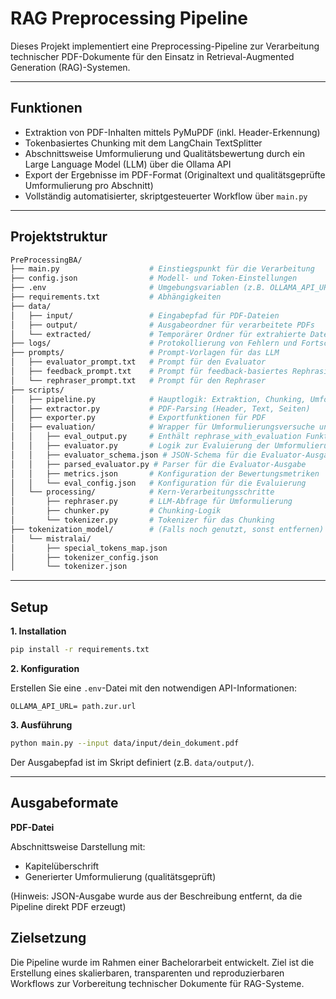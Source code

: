 # RAG Preprocessing Pipeline

Dieses Projekt implementiert eine Preprocessing-Pipeline zur Verarbeitung technischer PDF-Dokumente für den Einsatz in Retrieval-Augmented Generation (RAG)-Systemen.

---

## Funktionen

- Extraktion von PDF-Inhalten mittels PyMuPDF (inkl. Header-Erkennung)
- Tokenbasiertes Chunking mit dem LangChain TextSplitter
- Abschnittsweise Umformulierung und Qualitätsbewertung durch ein Large Language Model (LLM) über die Ollama API
- Export der Ergebnisse im PDF-Format (Originaltext und qualitätsgeprüfte Umformulierung pro Abschnitt)
- Vollständig automatisierter, skriptgesteuerter Workflow über `main.py`

---

## Projektstruktur

```bash
PreProcessingBA/
├── main.py                    # Einstiegspunkt für die Verarbeitung
├── config.json                # Modell- und Token-Einstellungen
├── .env                       # Umgebungsvariablen (z.B. OLLAMA_API_URL)
├── requirements.txt           # Abhängigkeiten
├── data/
│   ├── input/                 # Eingabepfad für PDF-Dateien
│   ├── output/                # Ausgabeordner für verarbeitete PDFs
│   └── extracted/             # Temporärer Ordner für extrahierte Daten
├── logs/                      # Protokollierung von Fehlern und Fortschritt
├── prompts/                   # Prompt-Vorlagen für das LLM
│   ├── evaluator_prompt.txt   # Prompt für den Evaluator
│   ├── feedback_prompt.txt    # Prompt für feedback-basiertes Rephrasing
│   └── rephraser_prompt.txt   # Prompt für den Rephraser
├── scripts/
│   ├── pipeline.py            # Hauptlogik: Extraktion, Chunking, Umformulierung, Evaluierung & Export
│   ├── extractor.py           # PDF-Parsing (Header, Text, Seiten)
│   ├── exporter.py            # Exportfunktionen für PDF
│   ├── evaluation/            # Wrapper für Umformulierungsversuche und Evaluierung
│   │   ├── eval_output.py     # Enthält rephrase_with_evaluation Funktion
│   │   ├── evaluator.py       # Logik zur Evaluierung der Umformulierungen
│   │   ├── evaluator_schema.json # JSON-Schema für die Evaluator-Ausgabe
│   │   ├── parsed_evaluator.py # Parser für die Evaluator-Ausgabe
│   │   ├── metrics.json       # Konfiguration der Bewertungsmetriken
│   │   └── eval_config.json   # Konfiguration für die Evaluierung
│   └── processing/            # Kern-Verarbeitungsschritte
│       ├── rephraser.py       # LLM-Abfrage für Umformulierung
│       ├── chunker.py         # Chunking-Logik
│       └── tokenizer.py       # Tokenizer für das Chunking
├── tokenization_model/        # (Falls noch genutzt, sonst entfernen)
│   └── mistralai/
│       ├── special_tokens_map.json
│       ├── tokenizer_config.json
│       └── tokenizer.json
```

---

## Setup

**1. Installation**

```bash
pip install -r requirements.txt
```

**2. Konfiguration**

Erstellen Sie eine `.env`-Datei mit den notwendigen API-Informationen:

```
OLLAMA_API_URL= path.zur.url
```

**3. Ausführung**

```bash
python main.py --input data/input/dein_dokument.pdf
```
Der Ausgabepfad ist im Skript definiert (z.B. `data/output/`).

---

## Ausgabeformate

**PDF-Datei**

Abschnittsweise Darstellung mit:
- Kapitelüberschrift
- Generierter Umformulierung (qualitätsgeprüft)

(Hinweis: JSON-Ausgabe wurde aus der Beschreibung entfernt, da die Pipeline direkt PDF erzeugt)

## Zielsetzung

Die Pipeline wurde im Rahmen einer Bachelorarbeit entwickelt. Ziel ist die Erstellung eines skalierbaren, transparenten und reproduzierbaren Workflows zur Vorbereitung technischer Dokumente für RAG-Systeme.